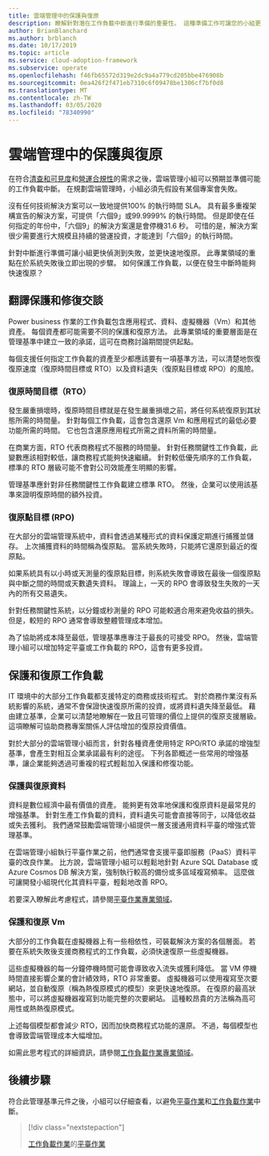 ```yaml
---
title: 雲端管理中的保護與復原
description: 瞭解針對潛在工作負載中斷進行準備的重要性。 這種準備工作可讓您的小組更快偵測到失敗，並更快速地復原。
author: BrianBlanchard
ms.author: brblanch
ms.date: 10/17/2019
ms.topic: article
ms.service: cloud-adoption-framework
ms.subservice: operate
ms.openlocfilehash: f46fb65572d319e2dc9a4a779cd205bbe476908b
ms.sourcegitcommit: 0ea426f2f471eb7310c6f09478be1306cf7bf0d8
ms.translationtype: MT
ms.contentlocale: zh-TW
ms.lasthandoff: 03/05/2020
ms.locfileid: "78340990"
---
```

# <a name="protect-and-recover-in-cloud-management"></a>雲端管理中的保護與復原

在符合[清查和可見度](./inventory.md)和[營運合規性](./operational-compliance.md)的需求之後，雲端管理小組可以預期並準備可能的工作負載中斷。 在規劃雲端管理時，小組必須先假設有某個專案會失敗。

沒有任何技術解決方案可以一致地提供100% 的執行時間 SLA。 具有最多重複架構宣告的解決方案，可提供「六個9」或99.9999% 的執行時間。 但是即使在任何指定的年份中，「六個9」的解決方案還是會停機31.6 秒。 可惜的是，解決方案很少需要進行大規模且持續的營運投資，才能達到「六個9」的執行時間。

針對中斷進行準備可讓小組更快偵測到失敗，並更快速地復原。 此專業領域的重點在於系統失敗後立即出現的步驟。 如何保護工作負載，以便在發生中斷時能夠快速復原？

## <a name="translate-protection-and-recovery-conversations"></a>翻譯保護和修復交談

Power business 作業的工作負載包含應用程式、資料、虛擬機器（Vm）和其他資產。 每個資產都可能需要不同的保護和復原方法。 此專業領域的重要層面是在管理基準中建立一致的承諾，這可在商務討論期間提供起點。

每個支援任何指定工作負載的資產至少都應該要有一項基準方法，可以清楚地恢復復原速度（復原時間目標或 RTO）以及資料遺失（復原點目標或 RPO）的風險。

### <a name="recovery-time-objectives-rto"></a>復原時間目標（RTO）

發生嚴重損壞時，復原時間目標就是在發生嚴重損壞之前，將任何系統復原到其狀態所需的時間量。 針對每個工作負載，這會包含還原 Vm 和應用程式的最低必要功能所需的時間。 它也包含還原應用程式所需之資料所需的時間量。

在商業方面，RTO 代表商務程式不服務的時間量。 針對任務關鍵性工作負載，此變數應該相對較低，讓商務程式能夠快速繼續。 針對較低優先順序的工作負載，標準的 RTO 層級可能不會對公司效能產生明顯的影響。

管理基準應針對非任務關鍵性工作負載建立標準 RTO。 然後，企業可以使用該基準來證明復原時間的額外投資。

### <a name="recovery-point-objectives-rpo"></a>復原點目標 (RPO)

在大部分的雲端管理系統中，資料會透過某種形式的資料保護定期進行捕獲並儲存。 上次捕獲資料的時間稱為復原點。 當系統失敗時，只能將它還原到最近的復原點。

如果系統具有以小時或天測量的復原點目標，則系統失敗會導致在最後一個復原點與中斷之間的時間或天數遺失資料。 理論上，一天的 RPO 會導致發生失敗的一天內的所有交易遺失。

針對任務關鍵性系統，以分鐘或秒測量的 RPO 可能較適合用來避免收益的損失。 但是，較短的 RPO 通常會導致整體管理成本增加。

為了協助將成本降至最低，管理基準應專注于最長的可接受 RPO。 然後，雲端管理小組可以增加特定平臺或工作負載的 RPO，這會有更多投資。

## <a name="protect-and-recover-workloads"></a>保護和復原工作負載

IT 環境中的大部分工作負載都支援特定的商務或技術程式。 對於商務作業沒有系統影響的系統，通常不會保證快速復原所需的投資，或將資料遺失降至最低。 藉由建立基準，企業可以清楚地瞭解在一致且可管理的價位上提供的復原支援層級。 這項瞭解可協助商務專案關係人評估增加的復原投資價值。

對於大部分的雲端管理小組而言，針對各種資產使用特定 RPO/RTO 承諾的增強型基準，會產生對相互企業承諾最有利的途徑。 下列各節概述一些常用的增強基準，讓企業能夠透過可重複的程式輕鬆加入保護和修復功能。

### <a name="protect-and-recover-data"></a>保護與復原資料

資料是數位經濟中最有價值的資產。 能夠更有效率地保護和復原資料是最常見的增強基準。 針對生產工作負載的資料，資料遺失可能會直接等同于，以降低收益或失去獲利。 我們通常鼓勵雲端管理小組提供一層支援通用資料平臺的增強式管理基準。

在雲端管理小組執行平臺作業之前，他們通常會支援平臺即服務（PaaS）資料平臺的改良作業。 比方說，雲端管理小組可以輕鬆地針對 Azure SQL Database 或 Azure Cosmos DB 解決方案，強制執行較高的備份或多區域複寫頻率。 這麼做可讓開發小組現代化其資料平臺，輕鬆地改善 RPO。

若要深入瞭解此考慮程式，請參閱[平臺作業專業領域](./platform.md)。

### <a name="protect-and-recover-vms"></a>保護和復原 Vm

大部分的工作負載在虛擬機器上有一些相依性，可裝載解決方案的各個層面。 若要在系統失敗後支援商務程式的工作負載，必須快速復原一些虛擬機器。

這些虛擬機器的每一分鐘停機時間可能會導致收入流失或獲利降低。 當 VM 停機時間直接影響企業的會計績效時，RTO 非常重要。 虛擬機器可以使用複寫至次要網站，並自動復原（稱為熱復原模式的模型）來更快速地復原。 在復原的最高狀態中，可以將虛擬機器複寫到功能完整的次要網站。 這種較昂貴的方法稱為高可用性或熱熱復原模式。

上述每個模型都會減少 RTO，因而加快商務程式功能的還原。 不過，每個模型也會導致雲端管理成本大幅增加。

如需此思考程式的詳細資訊，請參閱[工作負載作業專業領域](./workload.md)。

## <a name="next-steps"></a>後續步驟

符合此管理基準元件之後，小組可以仔細查看，以避免[平臺作業](./platform.md)和[工作負載作業](./workload.md)中斷。

> [!div class="nextstepaction"]
> 
> [工作負載作業](./workload.md)的[平臺作業](./platform.md)
